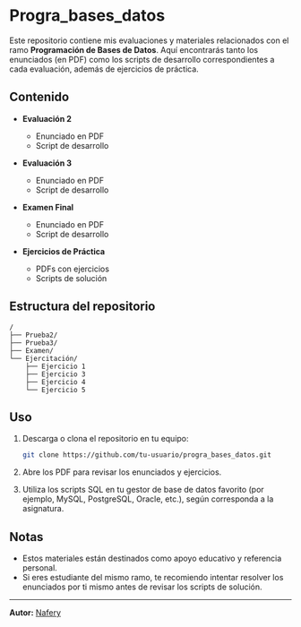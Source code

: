 # Progra_bases_datos

Este repositorio contiene mis evaluaciones y materiales relacionados con el ramo **Programación de Bases de Datos**. Aquí encontrarás tanto los enunciados (en PDF) como los scripts de desarrollo correspondientes a cada evaluación, además de ejercicios de práctica.

## Contenido

- **Evaluación 2**  
  - Enunciado en PDF  
  - Script de desarrollo

- **Evaluación 3**  
  - Enunciado en PDF  
  - Script de desarrollo

- **Examen Final**  
  - Enunciado en PDF  
  - Script de desarrollo

- **Ejercicios de Práctica**  
  - PDFs con ejercicios  
  - Scripts de solución

## Estructura del repositorio

```plaintext
/
├── Prueba2/
├── Prueba3/
├── Examen/
└── Ejercitación/
    ├── Ejercicio 1
    ├── Ejercicio 3
    ├── Ejercicio 4
    └── Ejercicio 5
```

## Uso

1. Descarga o clona el repositorio en tu equipo:
    ```bash
    git clone https://github.com/tu-usuario/progra_bases_datos.git
    ```

2. Abre los PDF para revisar los enunciados y ejercicios.

3. Utiliza los scripts SQL en tu gestor de base de datos favorito (por ejemplo, MySQL, PostgreSQL, Oracle, etc.), según corresponda a la asignatura.

## Notas

- Estos materiales están destinados como apoyo educativo y referencia personal.
- Si eres estudiante del mismo ramo, te recomiendo intentar resolver los enunciados por ti mismo antes de revisar los scripts de solución.

---

**Autor:** [Nafery](https://github.com/Nafery)
